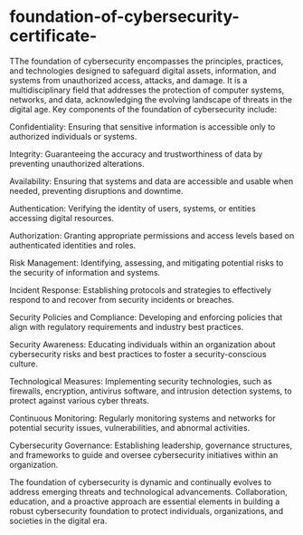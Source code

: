 # foundation-of-cybersecurity-certificate-
TThe foundation of cybersecurity encompasses the principles, practices, and technologies designed to safeguard digital assets, information, and systems from unauthorized access, attacks, and damage. It is a multidisciplinary field that addresses the protection of computer systems, networks, and data, acknowledging the evolving landscape of threats in the digital age. Key components of the foundation of cybersecurity include:

Confidentiality: Ensuring that sensitive information is accessible only to authorized individuals or systems.

Integrity: Guaranteeing the accuracy and trustworthiness of data by preventing unauthorized alterations.

Availability: Ensuring that systems and data are accessible and usable when needed, preventing disruptions and downtime.

Authentication: Verifying the identity of users, systems, or entities accessing digital resources.

Authorization: Granting appropriate permissions and access levels based on authenticated identities and roles.

Risk Management: Identifying, assessing, and mitigating potential risks to the security of information and systems.

Incident Response: Establishing protocols and strategies to effectively respond to and recover from security incidents or breaches.

Security Policies and Compliance: Developing and enforcing policies that align with regulatory requirements and industry best practices.

Security Awareness: Educating individuals within an organization about cybersecurity risks and best practices to foster a security-conscious culture.

Technological Measures: Implementing security technologies, such as firewalls, encryption, antivirus software, and intrusion detection systems, to protect against various cyber threats.

Continuous Monitoring: Regularly monitoring systems and networks for potential security issues, vulnerabilities, and abnormal activities.

Cybersecurity Governance: Establishing leadership, governance structures, and frameworks to guide and oversee cybersecurity initiatives within an organization.

The foundation of cybersecurity is dynamic and continually evolves to address emerging threats and technological advancements. Collaboration, education, and a proactive approach are essential elements in building a robust cybersecurity foundation to protect individuals, organizations, and societies in the digital era.





